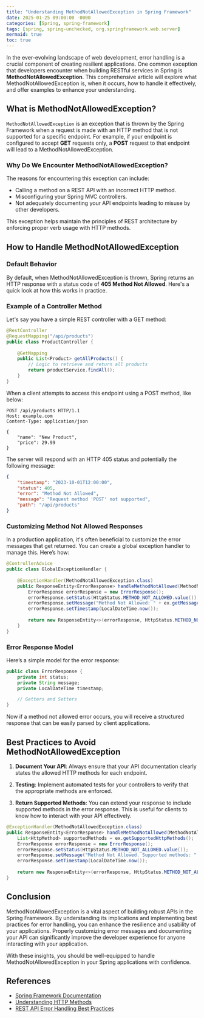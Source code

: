 ```yaml
---
title: "Understanding MethodNotAllowedException in Spring Framework"
date: 2025-01-25 09:00:00 -0000
categories: [Spring, spring-framework]
tags: [spring, spring-unchecked, org.springframework.web.server]
mermaid: true
toc: true
---
```



In the ever-evolving landscape of web development, error handling is a crucial component of creating resilient applications. One common exception that developers encounter when building RESTful services in Spring is **MethodNotAllowedException**. This comprehensive article will explore what MethodNotAllowedException is, when it occurs, how to handle it effectively, and offer examples to enhance your understanding. 

## What is MethodNotAllowedException?

`MethodNotAllowedException` is an exception that is thrown by the Spring Framework when a request is made with an HTTP method that is not supported for a specific endpoint. For example, if your endpoint is configured to accept **GET** requests only, a **POST** request to that endpoint will lead to a MethodNotAllowedException.

### Why Do We Encounter MethodNotAllowedException?

The reasons for encountering this exception can include:

- Calling a method on a REST API with an incorrect HTTP method.
- Misconfiguring your Spring MVC controllers.
- Not adequately documenting your API endpoints leading to misuse by other developers.

This exception helps maintain the principles of REST architecture by enforcing proper verb usage with HTTP methods.

## How to Handle MethodNotAllowedException

### Default Behavior

By default, when MethodNotAllowedException is thrown, Spring returns an HTTP response with a status code of **405 Method Not Allowed**. Here's a quick look at how this works in practice.

### Example of a Controller Method

Let's say you have a simple REST controller with a GET method:

```java
@RestController
@RequestMapping("/api/products")
public class ProductController {
    
    @GetMapping
    public List<Product> getAllProducts() {
        // Logic to retrieve and return all products
        return productService.findAll();
    }
}
```

When a client attempts to access this endpoint using a POST method, like below:

```http
POST /api/products HTTP/1.1
Host: example.com
Content-Type: application/json

{
    "name": "New Product",
    "price": 29.99
}
```

The server will respond with an HTTP 405 status and potentially the following message:

```json
{
    "timestamp": "2023-10-01T12:00:00",
    "status": 405,
    "error": "Method Not Allowed",
    "message": "Request method 'POST' not supported",
    "path": "/api/products"
}
```

### Customizing Method Not Allowed Responses

In a production application, it's often beneficial to customize the error messages that get returned. You can create a global exception handler to manage this. Here’s how:

```java
@ControllerAdvice
public class GlobalExceptionHandler {
    
    @ExceptionHandler(MethodNotAllowedException.class)
    public ResponseEntity<ErrorResponse> handleMethodNotAllowed(MethodNotAllowedException ex) {
        ErrorResponse errorResponse = new ErrorResponse();
        errorResponse.setStatus(HttpStatus.METHOD_NOT_ALLOWED.value());
        errorResponse.setMessage("Method Not Allowed: " + ex.getMessage());
        errorResponse.setTimestamp(LocalDateTime.now());
        
        return new ResponseEntity<>(errorResponse, HttpStatus.METHOD_NOT_ALLOWED);
    }
}
```

### Error Response Model

Here’s a simple model for the error response:

```java
public class ErrorResponse {
    private int status;
    private String message;
    private LocalDateTime timestamp;

    // Getters and Setters
}
```

Now if a method not allowed error occurs, you will receive a structured response that can be easily parsed by client applications.

## Best Practices to Avoid MethodNotAllowedException

1. **Document Your API**: Always ensure that your API documentation clearly states the allowed HTTP methods for each endpoint.

2. **Testing**: Implement automated tests for your controllers to verify that the appropriate methods are enforced.

3. **Return Supported Methods**: You can extend your response to include supported methods in the error response. This is useful for clients to know how to interact with your API effectively.

```java
@ExceptionHandler(MethodNotAllowedException.class)
public ResponseEntity<ErrorResponse> handleMethodNotAllowed(MethodNotAllowedException ex) {
    List<HttpMethod> supportedMethods = ex.getSupportedHttpMethods();
    ErrorResponse errorResponse = new ErrorResponse();
    errorResponse.setStatus(HttpStatus.METHOD_NOT_ALLOWED.value());
    errorResponse.setMessage("Method Not Allowed. Supported methods: " + supportedMethods);
    errorResponse.setTimestamp(LocalDateTime.now());
    
    return new ResponseEntity<>(errorResponse, HttpStatus.METHOD_NOT_ALLOWED);
}
```

## Conclusion

MethodNotAllowedException is a vital aspect of building robust APIs in the Spring Framework. By understanding its implications and implementing best practices for error handling, you can enhance the resilience and usability of your applications. Properly customizing error messages and documenting your API can significantly improve the developer experience for anyone interacting with your application.

With these insights, you should be well-equipped to handle MethodNotAllowedException in your Spring applications with confidence.

## References

- [Spring Framework Documentation](https://spring.io/docs)
- [Understanding HTTP Methods](https://developer.mozilla.org/en-US/docs/Web/HTTP/Methods)
- [REST API Error Handling Best Practices](https://blog.restcase.com/2019/03/11/rest-api-error-handling-best-practices/)